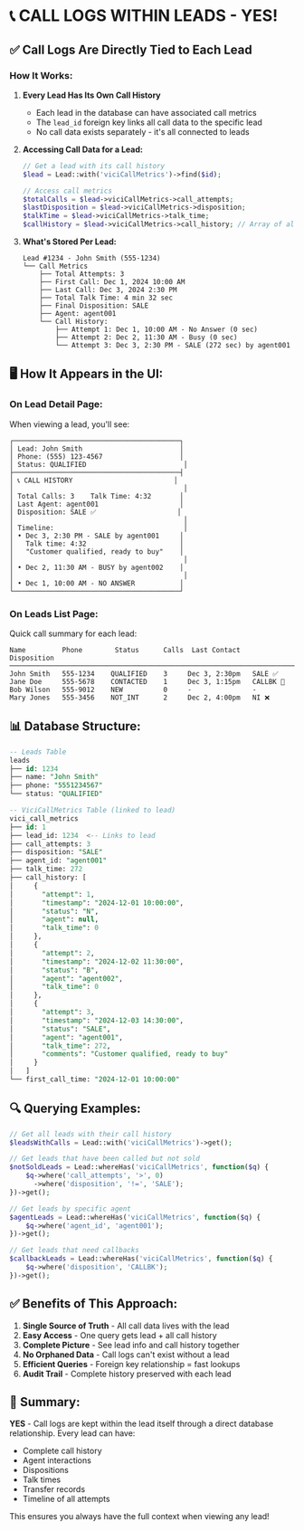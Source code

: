 # 📞 CALL LOGS WITHIN LEADS - YES!

## ✅ **Call Logs Are Directly Tied to Each Lead**

### **How It Works:**

1. **Every Lead Has Its Own Call History**
   - Each lead in the database can have associated call metrics
   - The `lead_id` foreign key links all call data to the specific lead
   - No call data exists separately - it's all connected to leads

2. **Accessing Call Data for a Lead:**
   ```php
   // Get a lead with its call history
   $lead = Lead::with('viciCallMetrics')->find($id);
   
   // Access call metrics
   $totalCalls = $lead->viciCallMetrics->call_attempts;
   $lastDisposition = $lead->viciCallMetrics->disposition;
   $talkTime = $lead->viciCallMetrics->talk_time;
   $callHistory = $lead->viciCallMetrics->call_history; // Array of all calls
   ```

3. **What's Stored Per Lead:**
   ```
   Lead #1234 - John Smith (555-1234)
   └── Call Metrics
       ├── Total Attempts: 3
       ├── First Call: Dec 1, 2024 10:00 AM
       ├── Last Call: Dec 3, 2024 2:30 PM
       ├── Total Talk Time: 4 min 32 sec
       ├── Final Disposition: SALE
       ├── Agent: agent001
       └── Call History:
           ├── Attempt 1: Dec 1, 10:00 AM - No Answer (0 sec)
           ├── Attempt 2: Dec 2, 11:30 AM - Busy (0 sec)
           └── Attempt 3: Dec 3, 2:30 PM - SALE (272 sec) by agent001
   ```

## 🖥️ **How It Appears in the UI:**

### **On Lead Detail Page:**
When viewing a lead, you'll see:

```
┌─────────────────────────────────────────┐
│ Lead: John Smith                        │
│ Phone: (555) 123-4567                   │
│ Status: QUALIFIED                        │
├─────────────────────────────────────────┤
│ 📞 CALL HISTORY                         │
│                                          │
│ Total Calls: 3    Talk Time: 4:32       │
│ Last Agent: agent001                    │
│ Disposition: SALE ✅                    │
│                                          │
│ Timeline:                                │
│ • Dec 3, 2:30 PM - SALE by agent001     │
│   Talk time: 4:32                       │
│   "Customer qualified, ready to buy"    │
│                                          │
│ • Dec 2, 11:30 AM - BUSY by agent002    │
│                                          │
│ • Dec 1, 10:00 AM - NO ANSWER           │
└─────────────────────────────────────────┘
```

### **On Leads List Page:**
Quick call summary for each lead:

```
Name         Phone        Status      Calls  Last Contact    Disposition
─────────────────────────────────────────────────────────────────────────
John Smith   555-1234    QUALIFIED    3     Dec 3, 2:30pm   SALE ✅
Jane Doe     555-5678    CONTACTED    1     Dec 3, 1:15pm   CALLBK 📅
Bob Wilson   555-9012    NEW          0     -               - 
Mary Jones   555-3456    NOT_INT      2     Dec 2, 4:00pm   NI ❌
```

## 📊 **Database Structure:**

```sql
-- Leads Table
leads
├── id: 1234
├── name: "John Smith"
├── phone: "5551234567"
└── status: "QUALIFIED"

-- ViciCallMetrics Table (linked to lead)
vici_call_metrics
├── id: 1
├── lead_id: 1234  <-- Links to lead
├── call_attempts: 3
├── disposition: "SALE"
├── agent_id: "agent001"
├── talk_time: 272
├── call_history: [
│     {
│       "attempt": 1,
│       "timestamp": "2024-12-01 10:00:00",
│       "status": "N",
│       "agent": null,
│       "talk_time": 0
│     },
│     {
│       "attempt": 2,
│       "timestamp": "2024-12-02 11:30:00",
│       "status": "B",
│       "agent": "agent002",
│       "talk_time": 0
│     },
│     {
│       "attempt": 3,
│       "timestamp": "2024-12-03 14:30:00",
│       "status": "SALE",
│       "agent": "agent001",
│       "talk_time": 272,
│       "comments": "Customer qualified, ready to buy"
│     }
│   ]
└── first_call_time: "2024-12-01 10:00:00"
```

## 🔍 **Querying Examples:**

```php
// Get all leads with their call history
$leadsWithCalls = Lead::with('viciCallMetrics')->get();

// Get leads that have been called but not sold
$notSoldLeads = Lead::whereHas('viciCallMetrics', function($q) {
    $q->where('call_attempts', '>', 0)
      ->where('disposition', '!=', 'SALE');
})->get();

// Get leads by specific agent
$agentLeads = Lead::whereHas('viciCallMetrics', function($q) {
    $q->where('agent_id', 'agent001');
})->get();

// Get leads that need callbacks
$callbackLeads = Lead::whereHas('viciCallMetrics', function($q) {
    $q->where('disposition', 'CALLBK');
})->get();
```

## ✅ **Benefits of This Approach:**

1. **Single Source of Truth** - All call data lives with the lead
2. **Easy Access** - One query gets lead + all call history
3. **Complete Picture** - See lead info and call history together
4. **No Orphaned Data** - Call logs can't exist without a lead
5. **Efficient Queries** - Foreign key relationship = fast lookups
6. **Audit Trail** - Complete history preserved with each lead

## 🎯 **Summary:**

**YES** - Call logs are kept within the lead itself through a direct database relationship. Every lead can have:
- Complete call history
- Agent interactions
- Dispositions
- Talk times
- Transfer records
- Timeline of all attempts

This ensures you always have the full context when viewing any lead!

